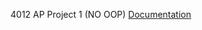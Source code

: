 4012 AP Project 1 (NO OOP)
[Documentation](https://docs.google.com/document/d/1q33OFToHlZK9WjOPucZAFysjdGZK30k9BH49aSPAjoE/edit?usp=sharing)
